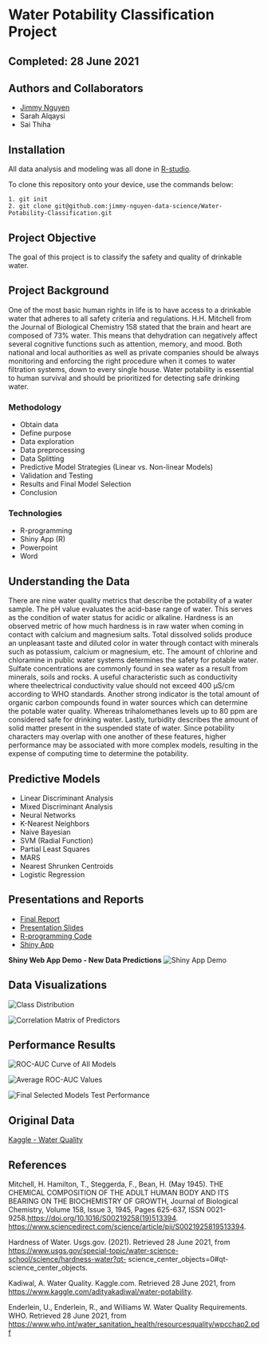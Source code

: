 # Water Potability Classification Project 

## Completed: 28 June 2021 


## Authors and Collaborators
- [Jimmy Nguyen](https://github.com/jimmy-nguyen-data-science)
- Sarah Alqaysi
- Sai Thiha


## Installation

All data analysis and modeling was all done in [R-studio](https://www.rstudio.com/).

To clone this repository onto your device, use the commands below:

	1. git init
	2. git clone git@github.com:jimmy-nguyen-data-science/Water-Potability-Classification.git

## Project Objective
The goal of this project is to classify the safety and quality of drinkable water.

## Project Background 
One of the most basic human rights in life is to have access to a drinkable water that adheres to all safety criteria and regulations. H.H. Mitchell from the Journal of Biological Chemistry 158 stated that the brain and heart are composed of 73% water. This means that dehydration can negatively affect several cognitive functions such as attention, memory, and mood. Both national and local authorities as well as private companies should be always monitoring and enforcing the right procedure when it comes to water filtration systems, down to every single house. Water potability is essential to human survival and should be prioritized for detecting safe drinking water. 

### Methodology
- Obtain data
- Define purpose 
- Data exploration
- Data preprocessing
- Data Splitting
- Predictive Model Strategies (Linear vs. Non-linear Models)
- Validation and Testing
- Results and Final Model Selection 
- Conclusion

### Technologies
- R-programming
- Shiny App (R)
- Powerpoint
- Word

## Understanding the Data 
There are nine water quality metrics that describe the potability of a water sample. The pH value evaluates the acid-base range of water. This serves as the condition of water status for acidic or alkaline. Hardness is an observed metric of how much hardness is in raw water when coming in contact with calcium and magnesium salts. Total dissolved solids produce an unpleasant taste and diluted color in water through contact with minerals such as potassium, calcium or magnesium, etc. The amount of chlorine and chloramine in public water systems determines the safety for potable water. Sulfate concentrations are commonly found in sea water as a result from minerals, soils and rocks. A useful characteristic such as conductivity where theelectrical conductivity value should not exceed 400 μS/cm according to WHO standards. Another strong indicator is the total amount of organic carbon compounds found in water sources which can determine the potable water quality. Whereas trihalomethanes levels up to 80 ppm are considered safe for drinking water. Lastly, turbidity describes the amount of solid matter present in the suspended state of water. Since potability characters may overlap with one another of these features, higher performance may be associated with more complex models, resulting in the expense of computing time to determine the potability.

## Predictive Models
- Linear Discriminant Analysis 
- Mixed Discriminant Analysis
- Neural Networks
- K-Nearest Neighbors 
- Naive Bayesian 
- SVM (Radial Function)
- Partial Least Squares 
- MARS 
- Nearest Shrunken Centroids 
- Logistic Regression


## Presentations and Reports
* [Final Report](https://github.com/Jimmy-Nguyen-Data-Science/Water-Potability-Classification/blob/main/Reports/Project%20Report.pdf)
* [Presentation Slides](https://github.com/Jimmy-Nguyen-Data-Science/Water-Potability-Classification/blob/main/Presentations/Project%20Presentation.pdf)
* [R-programming Code](https://github.com/Jimmy-Nguyen-Data-Science/Water-Potability-Classification/blob/main/Code/R%20Code/Project%20-%20R%20code.pdf)
* [Shiny App](https://github.com/Jimmy-Nguyen-Data-Science/Water-Potability-Classification/tree/main/Code/Shiny%20App)


**Shiny Web App Demo - New Data Predictions**
![Shiny App Demo](https://github.com/Jimmy-Nguyen-Data-Science/Water-Potability-Classification/blob/main/Code/Shiny%20App/Demo.png)

## Data Visualizations
![Class Distribution](https://github.com/Jimmy-Nguyen-Data-Science/Water-Potability-Classification/blob/main/Data%20Visuals/Class%20Distributions.png)

![Correlation Matrix of Predictors](https://github.com/Jimmy-Nguyen-Data-Science/Water-Potability-Classification/blob/main/Data%20Visuals/Correlation%20Matrix%20of%20Predictors.png)

## Performance Results

![ROC-AUC Curve of All Models](https://github.com/Jimmy-Nguyen-Data-Science/Water-Potability-Classification/blob/main/Data%20Visuals/ROC-AUC%20Curves%20for%20all%20Models.png)

![Average ROC-AUC Values](https://github.com/Jimmy-Nguyen-Data-Science/Water-Potability-Classification/blob/main/Data%20Visuals/Average%20ROC%20values.png)

![Final Selected Models Test Performance](https://github.com/Jimmy-Nguyen-Data-Science/Water-Potability-Classification/blob/main/Data%20Visuals/Final%20Model%20Test%20Performance.png)


## Original Data 
[Kaggle - Water Quality](https://www.kaggle.com/adityakadiwal/water-potability)

## References
Mitchell, H. Hamilton, T., Steggerda, F., Bean, H. (May 1945). THE CHEMICAL
COMPOSITION OF THE ADULT HUMAN BODY AND ITS BEARING ON THE
BIOCHEMISTRY OF GROWTH, Journal of Biological Chemistry, Volume 158, Issue
3, 1945, Pages 625-637, ISSN 0021-9258.https://doi.org/10.1016/S00219258(19)513394.
https://www.sciencedirect.com/science/article/pii/S0021925819513394.

Hardness of Water. Usgs.gov. (2021). Retrieved 28 June 2021, from
https://www.usgs.gov/special-topic/water-science-school/science/hardness-water?qt-
science_center_objects=0#qt-science_center_objects.

Kadiwal, A. Water Quality. Kaggle.com. Retrieved 28 June 2021, from
https://www.kaggle.com/adityakadiwal/water-potability.

Enderlein, U., Enderlein, R., and Williams W. Water Quality Requirements. WHO. Retrieved 28
June 2021, from
https://www.who.int/water_sanitation_health/resourcesquality/wpcchap2.pdf
